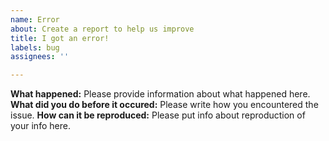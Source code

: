 ```yaml
---
name: Error
about: Create a report to help us improve
title: I got an error!
labels: bug
assignees: ''

---
```


**What happened:**
Please provide information about what happened here.
**What did you do before it occured:**
Please write how you encountered the issue.
**How can it be reproduced:**
Please put info about reproduction of your info here.
